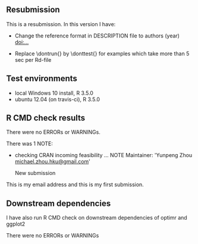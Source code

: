 ## Resubmission
This is a resubmission. In this version I have:

* Change the reference format in DESCRIPTION file to authors (year) <doi:...>

* Replace \dontrun{} by \donttest{} for examples which take more than 5 sec per Rd-file

## Test environments
* local Windows 10 install, R 3.5.0
* ubuntu 12.04 (on travis-ci), R 3.5.0

## R CMD check results
There were no ERRORs or WARNINGs.

There was 1 NOTE:

* checking CRAN incoming feasibility ... NOTE
  Maintainer: 'Yunpeng Zhou <michael.zhou.hku@gmail.com>'

  New submission

This is my email address and this is my first submission.

## Downstream dependencies
I have also run R CMD check on downstream dependencies of optimr and ggplot2

There were no ERRORs or WARNINGs